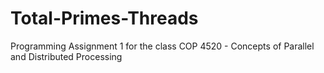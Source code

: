 # Total-Primes-Threads
Programming Assignment 1 for the class COP 4520 - Concepts of Parallel and Distributed Processing
